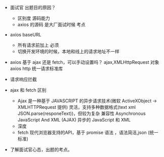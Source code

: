 - 面试官 出题目的原因？
  - 区别度
    源码能力
  - axios 的源码 是大厂面试时候 考点

- axios baseURL
  - 所有请求前加上 必须
  - 切换开发环境的时候，本地和线上的请求地址不一样
- axios 基于 ajax 还是 fetch，可以手动设置吗？
  ajax,XMLHttpRequest 对象
  axios http 统一请求标准库

- 请求响应拦截

- ajax 和 fetch 区别
  - Ajax 是一种基于 JAVASCRIPT 的异步请求技术(微软 ActiveXObject -> XMLHTTPRequest 提供)
    灵活，支持多种数据格式(text xml JSON.parse(responeText))，但较为复杂
    兼容性
    Asynchronous JavaScript And XML (AJAX) 异步的 JavaScript 和 XML
  - 深度
  - fetch 现代浏览器支持的API，基于 promise 语法 ，语法简洁,json (统一标准)

- 了解面试官心态，出题的考点。